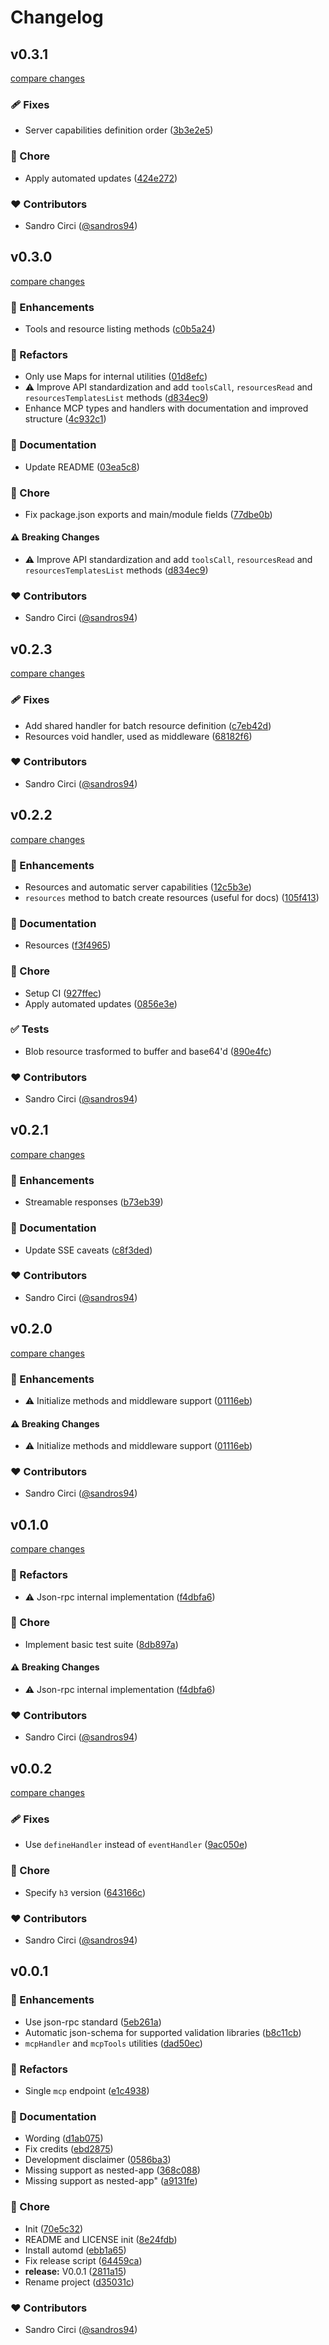 # Changelog

## v0.3.1

[compare changes](https://github.com/sandros94/h3-mcp-tools/compare/v0.3.0...v0.3.1)

### 🩹 Fixes

- Server capabilities definition order ([3b3e2e5](https://github.com/sandros94/h3-mcp-tools/commit/3b3e2e5))

### 🏡 Chore

- Apply automated updates ([424e272](https://github.com/sandros94/h3-mcp-tools/commit/424e272))

### ❤️ Contributors

- Sandro Circi ([@sandros94](https://github.com/sandros94))

## v0.3.0

[compare changes](https://github.com/sandros94/h3-mcp-tools/compare/v0.2.3...v0.3.0)

### 🚀 Enhancements

- Tools and resource listing methods ([c0b5a24](https://github.com/sandros94/h3-mcp-tools/commit/c0b5a24))

### 💅 Refactors

- Only use Maps for internal utilities ([01d8efc](https://github.com/sandros94/h3-mcp-tools/commit/01d8efc))
- ⚠️ Improve API standardization and add `toolsCall`, `resourcesRead` and `resourcesTemplatesList` methods ([d834ec9](https://github.com/sandros94/h3-mcp-tools/commit/d834ec9))
- Enhance MCP types and handlers with documentation and improved structure ([4c932c1](https://github.com/sandros94/h3-mcp-tools/commit/4c932c1))

### 📖 Documentation

- Update README ([03ea5c8](https://github.com/sandros94/h3-mcp-tools/commit/03ea5c8))

### 🏡 Chore

- Fix package.json exports and main/module fields ([77dbe0b](https://github.com/sandros94/h3-mcp-tools/commit/77dbe0b))

#### ⚠️ Breaking Changes

- ⚠️ Improve API standardization and add `toolsCall`, `resourcesRead` and `resourcesTemplatesList` methods ([d834ec9](https://github.com/sandros94/h3-mcp-tools/commit/d834ec9))

### ❤️ Contributors

- Sandro Circi ([@sandros94](https://github.com/sandros94))

## v0.2.3

[compare changes](https://github.com/sandros94/h3-mcp-tools/compare/v0.2.2...v0.2.3)

### 🩹 Fixes

- Add shared handler for batch resource definition ([c7eb42d](https://github.com/sandros94/h3-mcp-tools/commit/c7eb42d))
- Resources void handler, used as middleware ([68182f6](https://github.com/sandros94/h3-mcp-tools/commit/68182f6))

### ❤️ Contributors

- Sandro Circi ([@sandros94](https://github.com/sandros94))

## v0.2.2

[compare changes](https://github.com/sandros94/h3-mcp-tools/compare/v0.2.1...v0.2.2)

### 🚀 Enhancements

- Resources and automatic server capabilities ([12c5b3e](https://github.com/sandros94/h3-mcp-tools/commit/12c5b3e))
- `resources` method to batch create resources (useful for docs) ([105f413](https://github.com/sandros94/h3-mcp-tools/commit/105f413))

### 📖 Documentation

- Resources ([f3f4965](https://github.com/sandros94/h3-mcp-tools/commit/f3f4965))

### 🏡 Chore

- Setup CI ([927ffec](https://github.com/sandros94/h3-mcp-tools/commit/927ffec))
- Apply automated updates ([0856e3e](https://github.com/sandros94/h3-mcp-tools/commit/0856e3e))

### ✅ Tests

- Blob resource trasformed to buffer and base64'd ([890e4fc](https://github.com/sandros94/h3-mcp-tools/commit/890e4fc))

### ❤️ Contributors

- Sandro Circi ([@sandros94](https://github.com/sandros94))

## v0.2.1

[compare changes](https://github.com/sandros94/h3-mcp-tools/compare/v0.2.0...v0.2.1)

### 🚀 Enhancements

- Streamable responses ([b73eb39](https://github.com/sandros94/h3-mcp-tools/commit/b73eb39))

### 📖 Documentation

- Update SSE caveats ([c8f3ded](https://github.com/sandros94/h3-mcp-tools/commit/c8f3ded))

### ❤️ Contributors

- Sandro Circi ([@sandros94](https://github.com/sandros94))

## v0.2.0

[compare changes](https://github.com/sandros94/h3-mcp-tools/compare/v0.1.0...v0.2.0)

### 🚀 Enhancements

- ⚠️ Initialize methods and middleware support ([01116eb](https://github.com/sandros94/h3-mcp-tools/commit/01116eb))

#### ⚠️ Breaking Changes

- ⚠️ Initialize methods and middleware support ([01116eb](https://github.com/sandros94/h3-mcp-tools/commit/01116eb))

### ❤️ Contributors

- Sandro Circi ([@sandros94](https://github.com/sandros94))

## v0.1.0

[compare changes](https://github.com/sandros94/h3-mcp-tools/compare/v0.0.2...v0.1.0)

### 💅 Refactors

- ⚠️ Json-rpc internal implementation ([f4dbfa6](https://github.com/sandros94/h3-mcp-tools/commit/f4dbfa6))

### 🏡 Chore

- Implement basic test suite ([8db897a](https://github.com/sandros94/h3-mcp-tools/commit/8db897a))

#### ⚠️ Breaking Changes

- ⚠️ Json-rpc internal implementation ([f4dbfa6](https://github.com/sandros94/h3-mcp-tools/commit/f4dbfa6))

### ❤️ Contributors

- Sandro Circi ([@sandros94](https://github.com/sandros94))

## v0.0.2

[compare changes](https://github.com/sandros94/h3-mcp-tools/compare/v0.0.1...v0.0.2)

### 🩹 Fixes

- Use `defineHandler` instead of `eventHandler` ([9ac050e](https://github.com/sandros94/h3-mcp-tools/commit/9ac050e))

### 🏡 Chore

- Specify `h3` version ([643166c](https://github.com/sandros94/h3-mcp-tools/commit/643166c))

### ❤️ Contributors

- Sandro Circi ([@sandros94](https://github.com/sandros94))

## v0.0.1

### 🚀 Enhancements

- Use json-rpc standard ([5eb261a](https://github.com/sandros94/h3-mcp-tools/commit/5eb261a))
- Automatic json-schema for supported validation libraries ([b8c11cb](https://github.com/sandros94/h3-mcp-tools/commit/b8c11cb))
- `mcpHandler` and `mcpTools` utilities ([dad50ec](https://github.com/sandros94/h3-mcp-tools/commit/dad50ec))

### 💅 Refactors

- Single `mcp` endpoint ([e1c4938](https://github.com/sandros94/h3-mcp-tools/commit/e1c4938))

### 📖 Documentation

- Wording ([d1ab075](https://github.com/sandros94/h3-mcp-tools/commit/d1ab075))
- Fix credits ([ebd2875](https://github.com/sandros94/h3-mcp-tools/commit/ebd2875))
- Development disclaimer ([0586ba3](https://github.com/sandros94/h3-mcp-tools/commit/0586ba3))
- Missing support as nested-app ([368c088](https://github.com/sandros94/h3-mcp-tools/commit/368c088))
- Missing support as nested-app" ([a9131fe](https://github.com/sandros94/h3-mcp-tools/commit/a9131fe))

### 🏡 Chore

- Init ([70e5c32](https://github.com/sandros94/h3-mcp-tools/commit/70e5c32))
- README and LICENSE init ([8e24fdb](https://github.com/sandros94/h3-mcp-tools/commit/8e24fdb))
- Install automd ([ebb1a65](https://github.com/sandros94/h3-mcp-tools/commit/ebb1a65))
- Fix release script ([64459ca](https://github.com/sandros94/h3-mcp-tools/commit/64459ca))
- **release:** V0.0.1 ([2811a15](https://github.com/sandros94/h3-mcp-tools/commit/2811a15))
- Rename project ([d35031c](https://github.com/sandros94/h3-mcp-tools/commit/d35031c))

### ❤️ Contributors

- Sandro Circi ([@sandros94](https://github.com/sandros94))
